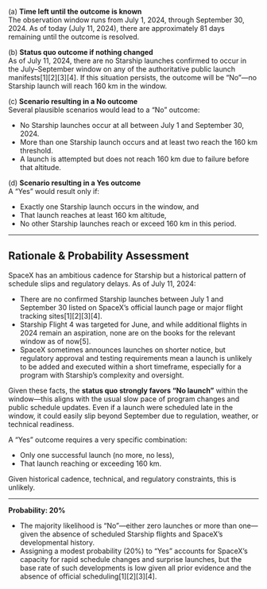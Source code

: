 (a) **Time left until the outcome is known**  
The observation window runs from July 1, 2024, through September 30, 2024. As of today (July 11, 2024), there are approximately 81 days remaining until the outcome is resolved.

(b) **Status quo outcome if nothing changed**  
As of July 11, 2024, there are no Starship launches confirmed to occur in the July–September window on any of the authoritative public launch manifests[1][2][3][4]. If this situation persists, the outcome will be “No”—no Starship launch will reach 160 km in the window.

(c) **Scenario resulting in a No outcome**  
Several plausible scenarios would lead to a “No” outcome:
- No Starship launches occur at all between July 1 and September 30, 2024.  
- More than one Starship launch occurs and at least two reach the 160 km threshold.  
- A launch is attempted but does not reach 160 km due to failure before that altitude.

(d) **Scenario resulting in a Yes outcome**  
A “Yes” would result only if:
- Exactly one Starship launch occurs in the window, and  
- That launch reaches at least 160 km altitude,  
- No other Starship launches reach or exceed 160 km in this period.

---

## Rationale & Probability Assessment

SpaceX has an ambitious cadence for Starship but a historical pattern of schedule slips and regulatory delays. As of July 11, 2024:
- There are no confirmed Starship launches between July 1 and September 30 listed on SpaceX’s official launch page or major flight tracking sites[1][2][3][4].
- Starship Flight 4 was targeted for June, and while additional flights in 2024 remain an aspiration, none are on the books for the relevant window as of now[5].
- SpaceX sometimes announces launches on shorter notice, but regulatory approval and testing requirements mean a launch is unlikely to be added and executed within a short timeframe, especially for a program with Starship’s complexity and oversight.

Given these facts, the **status quo strongly favors “No launch”** within the window—this aligns with the usual slow pace of program changes and public schedule updates. Even if a launch were scheduled late in the window, it could easily slip beyond September due to regulation, weather, or technical readiness.

A “Yes” outcome requires a very specific combination:
- Only one successful launch (no more, no less),
- That launch reaching or exceeding 160 km.

Given historical cadence, technical, and regulatory constraints, this is unlikely.

---

**Probability: 20%**

- The majority likelihood is “No”—either zero launches or more than one—given the absence of scheduled Starship flights and SpaceX’s developmental history.
- Assigning a modest probability (20%) to “Yes” accounts for SpaceX’s capacity for rapid schedule changes and surprise launches, but the base rate of such developments is low given all prior evidence and the absence of official scheduling[1][2][3][4].